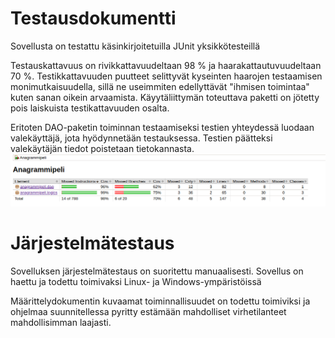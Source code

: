 # Testausdokumentti

Sovellusta on testattu käsinkirjoitetuilla JUnit yksikkötesteillä

Testauskattavuus on rivikkattavuudeltaan 98 % ja haarakattautuvuudeltaan 70 %. Testikkattavuuden puutteet selittyvät kyseinten haarojen testaamisen monimutkaisuudella, sillä ne useimmiten edellyttävät "ihmisen toimintaa" kuten sanan oikein arvaamista.
Käyytäliittymän toteuttava paketti on jötetty pois laiskuista testikattavuuden osalta.

Eritoten DAO-paketin toiminnan testaamiseksi testien yhteydessä luodaan valekäyttäjä, jota hyödynnetään testauksessa.
Testien päätteksi valekäytäjän tiedot poistetaan tietokannasta.
![testikattavuus](https://github.com/sinikala/ot-harjoitustyo/blob/master/dokumentaatio/kuvat/testikattavuus.png)

# Järjestelmätestaus
Sovelluksen järjestelmätestaus on suoritettu manuaalisesti.
Sovellus on haettu ja todettu toimivaksi Linux- ja Windows-ympäristöissä

Määrittelydokumentin kuvaamat toiminnallisuudet on todettu toimiviksi ja ohjelmaa suunnitellessa pyritty estämään mahdolliset virhetilanteet mahdollisimman laajasti.
